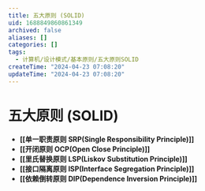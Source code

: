 ```yaml
---
title: 五大原则 (SOLID)
uid: 1688849860861349
archived: false
aliases: []
categories: []
tags:
  - 计算机/设计模式/基本原则/五大原则SOLID
createTime: "2024-04-23 07:08:20"
updateTime: "2024-04-23 07:08:20"
---
```


# 五大原则 (SOLID)

- **[[单一职责原则 SRP(Single Responsibility Principle)]]**
- **[[开闭原则 OCP(Open Close Principle)]]**
- **[[里氏替换原则 LSP(Liskov Substitution Principle)]]**
- **[[接口隔离原则 ISP(Interface Segregation Principle)]]**
- **[[依赖倒转原则 DIP(Dependence Inversion Principle)]]**
